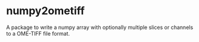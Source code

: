 # numpy2ometiff
A package to write a numpy array with optionally multiple slices or channels to a OME-TIFF file format.
